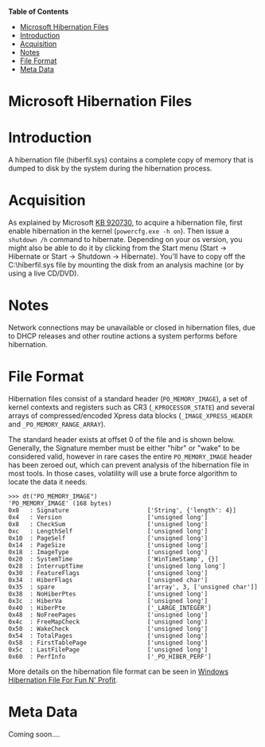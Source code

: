 **Table of Contents**  

- [Microsoft Hibernation Files](Hiber-Address-Space#microsoft-hibernation-files)
- [Introduction](Hiber-Address-Space#introduction)
- [Acquisition](Hiber-Address-Space#acquisition)
- [Notes](Hiber-Address-Space#notes)
- [File Format](Hiber-Address-Space#file-format)
- [Meta Data](Hiber-Address-Space#meta-data)

# Microsoft Hibernation Files

# Introduction

A hibernation file (hiberfil.sys) contains a complete copy of memory that is dumped to disk by the system during the hibernation process. 

# Acquisition

As explained by Microsoft [KB 920730](http://support.microsoft.com/kb/920730), to acquire a hibernation file, first enable hibernation in the kernel (`powercfg.exe -h on`). Then issue a `shutdown /h` command to hibernate. Depending on your os version, you might also be able to do it by clicking from the Start menu (Start  -> Hibernate or Start -> Shutdown -> Hibernate). You'll have to copy off the C:\hiberfil.sys file by mounting the disk from an analysis machine (or by using a live CD/DVD).

# Notes

Network connections may be unavailable or closed in hibernation files, due to DHCP releases and other routine actions a system performs before hibernation. 

# File Format

Hibernation files consist of a standard header (`PO_MEMORY_IMAGE`), a set of kernel contexts and registers such as CR3 (`_KPROCESSOR_STATE`) and several arrays of compressed/encoded Xpress data blocks (`_IMAGE_XPRESS_HEADER` and `_PO_MEMORY_RANGE_ARRAY`).

The standard header exists at offset 0 of the file and is shown below. Generally, the Signature member must be either "hibr" or "wake" to be considered valid, however in rare cases the entire `PO_MEMORY_IMAGE` header has been zeroed out, which can prevent analysis of the hibernation file in most tools. In those cases, volatility will use a brute force algorithm to locate the data it needs. 

    >>> dt("PO_MEMORY_IMAGE")
    'PO_MEMORY_IMAGE' (168 bytes)
    0x0   : Signature                      ['String', {'length': 4}]
    0x4   : Version                        ['unsigned long']
    0x8   : CheckSum                       ['unsigned long']
    0xc   : LengthSelf                     ['unsigned long']
    0x10  : PageSelf                       ['unsigned long']
    0x14  : PageSize                       ['unsigned long']
    0x18  : ImageType                      ['unsigned long']
    0x20  : SystemTime                     ['WinTimeStamp', {}]
    0x28  : InterruptTime                  ['unsigned long long']
    0x30  : FeatureFlags                   ['unsigned long']
    0x34  : HiberFlags                     ['unsigned char']
    0x35  : spare                          ['array', 3, ['unsigned char']]
    0x38  : NoHiberPtes                    ['unsigned long']
    0x3c  : HiberVa                        ['unsigned long']
    0x40  : HiberPte                       ['_LARGE_INTEGER']
    0x48  : NoFreePages                    ['unsigned long']
    0x4c  : FreeMapCheck                   ['unsigned long']
    0x50  : WakeCheck                      ['unsigned long']
    0x54  : TotalPages                     ['unsigned long']
    0x58  : FirstTablePage                 ['unsigned long']
    0x5c  : LastFilePage                   ['unsigned long']
    0x60  : PerfInfo                       ['_PO_HIBER_PERF']

More details on the hibernation file format can be seen in [Windows Hibernation File For Fun N' Profit](http://www.blackhat.com/presentations/bh-usa-08/Suiche/BH_US_08_Suiche_Windows_hibernation.pdf). 

# Meta Data

Coming soon....
